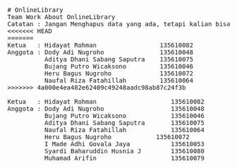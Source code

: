 <pre># OnlineLibrary
Team Work About OnlineLibrary
Catatan : Jangan Menghapus data yang ada, tetapi kalian bisa menambahkan nama anda sebagai anggota.
<<<<<<< HEAD
=======
Ketua   : Hidayat Rohman                 135610082
Anggota : Dody Adi Nugroho               135610048
		  Aditya Dhani Sabang Saputra    135610075
		  Bujang Putro Wicaksono		 135610046
		  Heru Bagus Nugroho   	 		 135610072
		  Naufal Riza Fatahillah	     135610064
>>>>>>> 4a000e4ea482e62409c49248aadc98ab87c24f3b

Ketua   : Hidayat Rohman                    135610082
Anggota : Dody Adi Nugroho                  135610048
		  Bujang Putro Wicaksono		    135610046
		  Aditya Dhani Sabang Saputra       135610075
		  Naufal Riza Fatahillah	        135610064
		  Heru Bagus Nugroho   	 		135610072
		  I Made Adhi Govala Jaya		    135610053
		  Syardi Baharuddin Husnia J		135610080
		  Muhamad Arifin					135610079
</pre>
